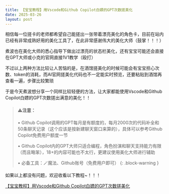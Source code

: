 ```yaml
---
title: 【宝宝教程】用Vscode和Github Copilot白嫖的GPT次数搓美化
date: 2025-03-26
layout: post
---
```


相信每一位搓卡的老师都希望自己能搓出一张带着漂亮美化的角色卡，目前在站内已经有非常成熟好用的美化工具了，在此非常感谢伟大的美化大师（鼓掌！！！）

煮波也在美化大师的悉心指导下做出过漂亮的状态栏美化，还有宝宝可能还会直接在GPT大师或小克的官网直接1V1教学（殴打）

不过以上两种方法比较让人苦恼的是，在酒馆搓美化的时候可能会有宝宝担心次数、token的消耗，而AI官网搓美化代码也不一定能实时预览，还要粘贴到酒馆再查看一遍，步骤比较繁琐

于是今天煮波想分享一个同样比较轻便的方法，让大家都能使用Vscode和Github Copilot白嫖的GPT次数搓出满意的美化！！

> #### ⚠️注意：
>
> • Github Copilot调用的GPT每月是有额度的，每月2000次的代码补全和50条聊天记录（这个应该是按新建聊天窗口来算的），具体可以参考Github Copilot免费用户额度一节
>
> • Github Copilot内的GPT大师只适合编程，角色扮演和聊天支持能力有限（而且略笨），18+的内容可能也不太行，更建议使用美化大师进行辅助
>
> • 必备工具：🪄魔法、Github账号（免费用户即可）
{: .block-warning }

如果以上都没有问题，欢迎收看以下教程~！！！

[【宝宝教程】用Vscode和Github Copilot白嫖的GPT次数搓美化](https://parents-taste-az0.craft.me/OqisT3ix8KP9qI)
